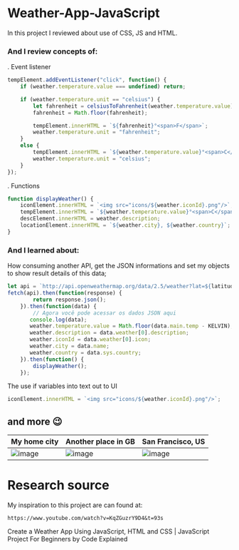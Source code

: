 # Weather-App-JavaScript

In this project I reviewed about use of CSS, JS and HTML.

### And I review concepts of:

.  Event listener
```js
tempElement.addEventListener("click", function() {
    if (weather.temperature.value === undefined) return;

    if (weather.temperature.unit == "celsius") {
        let fahrenheit = celsiusToFahrenheit(weather.temperature.value);
        fahrenheit = Math.floor(fahrenheit);

        tempElement.innerHTML = `${fahrenheit}°<span>F</span>`;
        weather.temperature.unit = "fahrenheit";
    }
    else {
        tempElement.innerHTML = `${weather.temperature.value}°<span>C</span>`;
        weather.temperature.unit = "celsius";
    }
});
```
.  Functions
```js
function displayWeather() {
    iconElement.innerHTML = `<img src="icons/${weather.iconId}.png"/>`;
    tempElement.innerHTML = `${weather.temperature.value}°<span>C</span>`;
    descElement.innerHTML = weather.description;
    locationElement.innerHTML = `${weather.city}, ${weather.country}`;
}
```

### And I **learned** about:

How consuming another API, get the JSON informations and set my objects to show result details of this data;

```js
let api = `http://api.openweathermap.org/data/2.5/weather?lat=${latitude}&lon=${longitude}&appid=${key}`;
fetch(api).then(function(response) {
        return response.json();
    }).then(function(data) {
        // Agora você pode acessar os dados JSON aqui
       console.log(data);
       weather.temperature.value = Math.floor(data.main.temp - KELVIN);
       weather.description = data.weather[0].description;
       weather.iconId = data.weather[0].icon;
       weather.city = data.name;
       weather.country = data.sys.country;
    }).then(function() {
        displayWeather();
    });
```

The use if variables into text out to UI
```js
iconElement.innerHTML = `<img src="icons/${weather.iconId}.png"/>`;
```

## and more 😉

|My home city|Another place in GB|San Francisco, US|
|--------------------|---------------------|------------------------|
|![image](https://github.com/user-attachments/assets/2be7ae7c-ca2d-4550-8990-fa069c159203)|![image](https://github.com/user-attachments/assets/960800d8-693a-4e1c-bf20-03d912822163)|![image](https://github.com/user-attachments/assets/373fbd49-6794-45ab-9758-abf46fb7d266)|


# Research source

My inspiration to this project are can found at:
```link
https://www.youtube.com/watch?v=KqZGuzrY9D4&t=93s
```
Create a Weather App Using JavaScript, HTML and CSS | JavaScript Project For Beginners
by Code Explained
